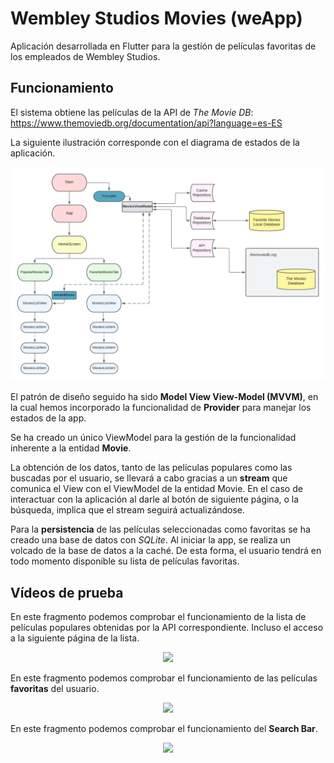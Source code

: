 # Wembley Studios Movies (weApp)

Aplicación desarrollada en Flutter para la gestión de películas favoritas de los empleados de Wembley Studios.

## Funcionamiento

El sistema obtiene las películas de la API de *The Movie DB*: https://www.themoviedb.org/documentation/api?language=es-ES

La siguiente ilustración corresponde con el diagrama de estados de la aplicación.

![](https://github.com/carlosparra1998/WembleyStudiosMovies/blob/main/readme_raw/diagram.png)

El patrón de diseño seguido ha sido **Model View View-Model (MVVM)**, en la cual hemos incorporado la funcionalidad de **Provider** para manejar los estados de la app.

Se ha creado un único ViewModel para la gestión de la funcionalidad inherente a la entidad **Movie**.

La obtención de los datos, tanto de las películas populares como las buscadas por el usuario, se llevará a cabo gracias a un **stream** que comunica el View con el ViewModel de la entidad Movie. En el caso de interactuar con la aplicación al darle al botón de siguiente página, o la búsqueda, implica que el stream seguirá actualizándose. 

Para la **persistencia** de las películas seleccionadas como favoritas se ha creado una base de datos con *SQLite*. Al iniciar la app, se realiza un volcado de la base de datos a la caché. De esta forma, el usuario tendrá en todo momento disponible su lista de películas favoritas.

## Vídeos de prueba

En este fragmento podemos comprobar el funcionamiento de la lista de películas populares obtenidas por la API correspondiente. Incluso el acceso a la siguiente página de la lista.

<p align="center">
  <img src="https://github.com/carlosparra1998/WembleyStudiosMovies/blob/main/readme_raw/1.gif" />
</p>

En este fragmento podemos comprobar el funcionamiento de las películas **favoritas** del usuario.


<p align="center">
  <img src="https://github.com/carlosparra1998/WembleyStudiosMovies/blob/main/readme_raw/2.gif" />
</p>

En este fragmento podemos comprobar el funcionamiento del **Search Bar**.


<p align="center">
  <img src="https://github.com/carlosparra1998/WembleyStudiosMovies/blob/main/readme_raw/3.gif" />
</p>
